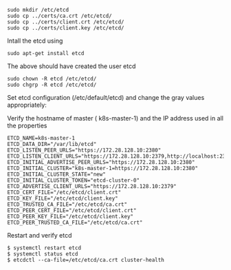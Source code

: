 ```
sudo mkdir /etc/etcd
sudo cp ../certs/ca.crt /etc/etcd/
sudo cp ../certs/client.crt /etc/etcd/
sudo cp ../certs/client.key /etc/etcd/
```

Intall the etcd using 
```
sudo apt-get install etcd
```
The above should have created the user etcd

```
sudo chown -R etcd /etc/etcd/
sudo chgrp -R etcd /etc/etcd/
```

Set etcd configuration (/etc/default/etcd) and change the gray values appropriately:

Verify the hostname of master ( k8s-master-1) and the IP address used in all the properties

```
ETCD_NAME=k8s-master-1
ETCD_DATA_DIR="/var/lib/etcd"
ETCD_LISTEN_PEER_URLS="https://172.28.128.10:2380"
ETCD_LISTEN_CLIENT_URLS="https://172.28.128.10:2379,http://localhost:2379"
ETCD_INITIAL_ADVERTISE_PEER_URLS="https://172.28.128.10:2380"
ETCD_INITIAL_CLUSTER="k8s-master-1=https://172.28.128.10:2380"
ETCD_INITIAL_CLUSTER_STATE="new"
ETCD_INITIAL_CLUSTER_TOKEN="etcd-cluster-0"
ETCD_ADVERTISE_CLIENT_URLS="https://172.28.128.10:2379"
ETCD_CERT_FILE="/etc/etcd/client.crt"
ETCD_KEY_FILE="/etc/etcd/client.key"
ETCD_TRUSTED_CA_FILE="/etc/etcd/ca.crt"
ETCD_PEER_CERT_FILE="/etc/etcd/client.crt"
ETCD_PEER_KEY_FILE="/etc/etcd/client.key"
ETCD_PEER_TRUSTED_CA_FILE="/etc/etcd/ca.crt"
```

Restart and verify etcd
```
$ systemctl restart etcd
$ systemctl status etcd
$ etcdctl --ca-file=/etc/etcd/ca.crt cluster-health
```
